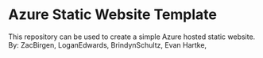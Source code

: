 # Azure Static Website Template
This repository can be used to create a simple Azure hosted static website.
By: ZacBirgen, LoganEdwards, BrindynSchultz, Evan Hartke, 
